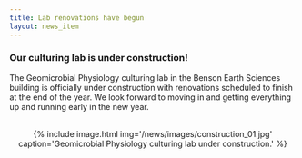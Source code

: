 ```yaml
---
title: Lab renovations have begun
layout: news_item
---
```


### Our culturing lab is under construction!

The Geomicrobial Physiology culturing lab in the Benson Earth Sciences building is officially under construction with renovations scheduled to finish at the end of the year. We look forward to moving in and getting everything up and running early in the new year.

<br/>
<center>
  {% include image.html img='/news/images/construction_01.jpg' caption='Geomicrobial Physiology culturing lab under construction.' %}
</center>
